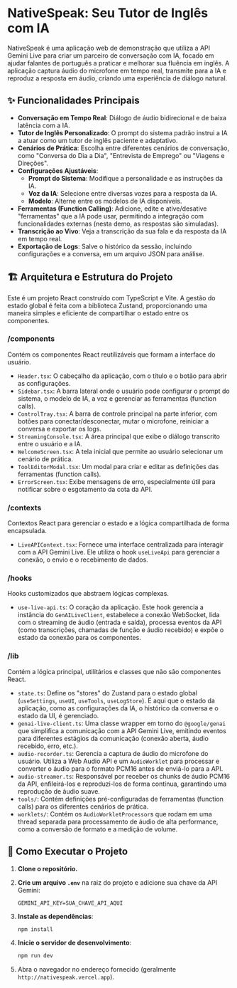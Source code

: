  # NativeSpeak: Seu Tutor de Inglês com IA 

NativeSpeak é uma aplicação web de demonstração que utiliza a API Gemini Live para criar um parceiro de conversação com IA, focado em ajudar falantes de português a praticar e melhorar sua fluência em inglês. A aplicação captura áudio do microfone em tempo real, transmite para a IA e reproduz a resposta em áudio, criando uma experiência de diálogo natural.

## ✨ Funcionalidades Principais

- **Conversação em Tempo Real**: Diálogo de áudio bidirecional e de baixa latência com a IA.
- **Tutor de Inglês Personalizado**: O prompt do sistema padrão instrui a IA a atuar como um tutor de inglês paciente e adaptativo.
- **Cenários de Prática**: Escolha entre diferentes cenários de conversação, como "Conversa do Dia a Dia", "Entrevista de Emprego" ou "Viagens e Direções".
- **Configurações Ajustáveis**:
  - **Prompt do Sistema**: Modifique a personalidade e as instruções da IA.
  - **Voz da IA**: Selecione entre diversas vozes para a resposta da IA.
  - **Modelo**: Alterne entre os modelos de IA disponíveis.
- **Ferramentas (Function Calling)**: Adicione, edite e ative/desative "ferramentas" que a IA pode usar, permitindo a integração com funcionalidades externas (nesta demo, as respostas são simuladas).
- **Transcrição ao Vivo**: Veja a transcrição da sua fala e da resposta da IA em tempo real.
- **Exportação de Logs**: Salve o histórico da sessão, incluindo configurações e a conversa, em um arquivo JSON para análise.

## 🏗️ Arquitetura e Estrutura do Projeto

Este é um projeto React construído com TypeScript e Vite. A gestão do estado global é feita com a biblioteca Zustand, proporcionando uma maneira simples e eficiente de compartilhar o estado entre os componentes.

### /components

Contém os componentes React reutilizáveis que formam a interface do usuário.

- `Header.tsx`: O cabeçalho da aplicação, com o título e o botão para abrir as configurações.
- `Sidebar.tsx`: A barra lateral onde o usuário pode configurar o prompt do sistema, o modelo de IA, a voz e gerenciar as ferramentas (function calls).
- `ControlTray.tsx`: A barra de controle principal na parte inferior, com botões para conectar/desconectar, mutar o microfone, reiniciar a conversa e exportar os logs.
- `StreamingConsole.tsx`: A área principal que exibe o diálogo transcrito entre o usuário e a IA.
- `WelcomeScreen.tsx`: A tela inicial que permite ao usuário selecionar um cenário de prática.
- `ToolEditorModal.tsx`: Um modal para criar e editar as definições das ferramentas (function calls).
- `ErrorScreen.tsx`: Exibe mensagens de erro, especialmente útil para notificar sobre o esgotamento da cota da API.

### /contexts

Contextos React para gerenciar o estado e a lógica compartilhada de forma encapsulada.

- `LiveAPIContext.tsx`: Fornece uma interface centralizada para interagir com a API Gemini Live. Ele utiliza o hook `useLiveApi` para gerenciar a conexão, o envio e o recebimento de dados.

### /hooks

Hooks customizados que abstraem lógicas complexas.

- `use-live-api.ts`: O coração da aplicação. Este hook gerencia a instância do `GenAILiveClient`, estabelece a conexão WebSocket, lida com o streaming de áudio (entrada e saída), processa eventos da API (como transcrições, chamadas de função e áudio recebido) e expõe o estado da conexão para os componentes.

### /lib

Contém a lógica principal, utilitários e classes que não são componentes React.

- `state.ts`: Define os "stores" do Zustand para o estado global (`useSettings`, `useUI`, `useTools`, `useLogStore`). É aqui que o estado da aplicação, como as configurações da IA, o histórico da conversa e o estado da UI, é gerenciado.
- `genai-live-client.ts`: Uma classe wrapper em torno do `@google/genai` que simplifica a comunicação com a API Gemini Live, emitindo eventos para diferentes estágios da comunicação (conexão aberta, áudio recebido, erro, etc.).
- `audio-recorder.ts`: Gerencia a captura de áudio do microfone do usuário. Utiliza a Web Audio API e um `AudioWorklet` para processar e converter o áudio para o formato PCM16 antes de enviá-lo para a API.
- `audio-streamer.ts`: Responsável por receber os chunks de áudio PCM16 da API, enfileirá-los e reproduzi-los de forma contínua, garantindo uma reprodução de áudio suave.
- `tools/`: Contém definições pré-configuradas de ferramentas (function calls) para os diferentes cenários de prática.
- `worklets/`: Contém os `AudioWorkletProcessor`s que rodam em uma thread separada para processamento de áudio de alta performance, como a conversão de formato e a medição de volume.

## 🚀 Como Executar o Projeto

1.  **Clone o repositório.**

2.  **Crie um arquivo `.env`** na raiz do projeto e adicione sua chave da API Gemini:
    ```
    GEMINI_API_KEY=SUA_CHAVE_API_AQUI
    ```

3.  **Instale as dependências**:
    ```bash
    npm install
    ```

4.  **Inicie o servidor de desenvolvimento**:
    ```bash
    npm run dev
    ```
5.  Abra o navegador no endereço fornecido (geralmente `http://nativespeak.vercel.app`).

